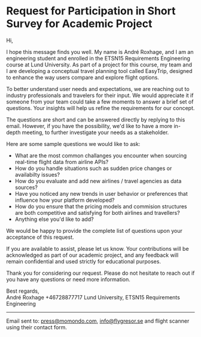 # Request for Participation in Short Survey for Academic Project

Hi,

I hope this message finds you well. My name is André Roxhage, and I am an engineering student and enrolled in the ETSN15 Requirements Engineering course at Lund University. As part of a project for this course, my team and I are developing a conceptual travel planning tool called EasyTrip, designed to enhance the way users compare and explore flight options.

To better understand user needs and expectations, we are reaching out to industry professionals and travelers for their input. We would appreciate it if someone from your team could take a few moments to answer a brief set of questions. Your insights will help us refine the requirements for our concept.

The questions are short and can be answered directly by replying to this email. However, if you have the possibility, we'd like to have a more in-depth meeting, to further investigate your needs as a stakeholder.

Here are some sample questions we would like to ask:

- What are the most common challanges you encounter when sourcing real-time flight data from airline APIs?
- How do you handle situations such as sudden price changes or availabilty issues?
- How do you evaluate and add new airlines / travel agencies as data sources?
- Have you noticed any new trends in user behavior or preferences that influence how your platform developed?
- How do you ensure that the pricing models and commision structures are both competitive and satisfying for both airlines and travellers?
- Anything else you'd like to add?

We would be happy to provide the complete list of questions upon your acceptance of this request.

If you are available to assist, please let us know. Your contributions will be acknowledged as part of our academic project, and any feedback will remain confidential and used strictly for educational purposes.

Thank you for considering our request. Please do not hesitate to reach out if you have any questions or need more information.

Best regards,  
André Roxhage
+46728877717
Lund University, ETSN15 Requirements Engineering

---

Email sent to:
press@momondo.com, info@flygresor.se and flight scanner using their contact form.
